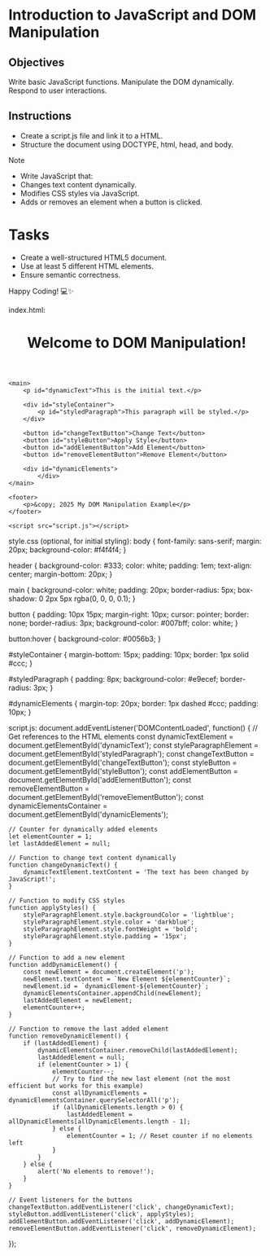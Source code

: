 # Introduction to JavaScript and DOM Manipulation

## Objectives

Write basic JavaScript functions.
Manipulate the DOM dynamically.
Respond to user interactions.

## Instructions

- Create a script.js file and link it to a HTML.
- Structure the document using DOCTYPE, html, head, and body.

>[!NOTE]
>  - Write JavaScript that:
>  - Changes text content dynamically.
>  - Modifies CSS styles via JavaScript.
>  - Adds or removes an element when a button is clicked.


# Tasks
- Create a well-structured HTML5 document.
- Use at least 5 different HTML elements.
- Ensure semantic correctness.

Happy Coding! 💻✨

index.html:
<!DOCTYPE html>
<html lang="en">
<head>
    <meta charset="UTF-8">
    <meta name="viewport" content="width=device-width, initial-scale=1.0">
    <title>JavaScript and DOM Manipulation</title>
    <link rel="stylesheet" href="style.css">
</head>
<body>
    <header>
        <h1>Welcome to DOM Manipulation!</h1>
    </header>

    <main>
        <p id="dynamicText">This is the initial text.</p>

        <div id="styleContainer">
            <p id="styledParagraph">This paragraph will be styled.</p>
        </div>

        <button id="changeTextButton">Change Text</button>
        <button id="styleButton">Apply Style</button>
        <button id="addElementButton">Add Element</button>
        <button id="removeElementButton">Remove Element</button>

        <div id="dynamicElements">
            </div>
    </main>

    <footer>
        <p>&copy; 2025 My DOM Manipulation Example</p>
    </footer>

    <script src="script.js"></script>
</body>
</html>

style.css (optional, for initial styling):
body {
    font-family: sans-serif;
    margin: 20px;
    background-color: #f4f4f4;
}

header {
    background-color: #333;
    color: white;
    padding: 1em;
    text-align: center;
    margin-bottom: 20px;
}

main {
    background-color: white;
    padding: 20px;
    border-radius: 5px;
    box-shadow: 0 2px 5px rgba(0, 0, 0, 0.1);
}

button {
    padding: 10px 15px;
    margin-right: 10px;
    cursor: pointer;
    border: none;
    border-radius: 3px;
    background-color: #007bff;
    color: white;
}

button:hover {
    background-color: #0056b3;
}

#styleContainer {
    margin-bottom: 15px;
    padding: 10px;
    border: 1px solid #ccc;
}

#styledParagraph {
    padding: 8px;
    background-color: #e9ecef;
    border-radius: 3px;
}

#dynamicElements {
    margin-top: 20px;
    border: 1px dashed #ccc;
    padding: 10px;
}

script.js:
document.addEventListener('DOMContentLoaded', function() {
    // Get references to the HTML elements
    const dynamicTextElement = document.getElementById('dynamicText');
    const styleParagraphElement = document.getElementById('styledParagraph');
    const changeTextButton = document.getElementById('changeTextButton');
    const styleButton = document.getElementById('styleButton');
    const addElementButton = document.getElementById('addElementButton');
    const removeElementButton = document.getElementById('removeElementButton');
    const dynamicElementsContainer = document.getElementById('dynamicElements');

    // Counter for dynamically added elements
    let elementCounter = 1;
    let lastAddedElement = null;

    // Function to change text content dynamically
    function changeDynamicText() {
        dynamicTextElement.textContent = 'The text has been changed by JavaScript!';
    }

    // Function to modify CSS styles
    function applyStyles() {
        styleParagraphElement.style.backgroundColor = 'lightblue';
        styleParagraphElement.style.color = 'darkblue';
        styleParagraphElement.style.fontWeight = 'bold';
        styleParagraphElement.style.padding = '15px';
    }

    // Function to add a new element
    function addDynamicElement() {
        const newElement = document.createElement('p');
        newElement.textContent = `New Element ${elementCounter}`;
        newElement.id = `dynamicElement-${elementCounter}`;
        dynamicElementsContainer.appendChild(newElement);
        lastAddedElement = newElement;
        elementCounter++;
    }

    // Function to remove the last added element
    function removeDynamicElement() {
        if (lastAddedElement) {
            dynamicElementsContainer.removeChild(lastAddedElement);
            lastAddedElement = null;
            if (elementCounter > 1) {
                elementCounter--;
                // Try to find the new last element (not the most efficient but works for this example)
                const allDynamicElements = dynamicElementsContainer.querySelectorAll('p');
                if (allDynamicElements.length > 0) {
                    lastAddedElement = allDynamicElements[allDynamicElements.length - 1];
                } else {
                    elementCounter = 1; // Reset counter if no elements left
                }
            }
        } else {
            alert('No elements to remove!');
        }
    }

    // Event listeners for the buttons
    changeTextButton.addEventListener('click', changeDynamicText);
    styleButton.addEventListener('click', applyStyles);
    addElementButton.addEventListener('click', addDynamicElement);
    removeElementButton.addEventListener('click', removeDynamicElement);
});


 
